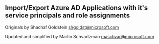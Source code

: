 ## Import/Export Azure AD Applications with it's service principals and role assignments

Originals by Shachaf Goldstein [shgoldst@microsoft.com](shgoldst@microsoft.com)

Updated and simplified by Martin Schvartzman [maschvar@microsoft.com](maschvar@microsoft.com)